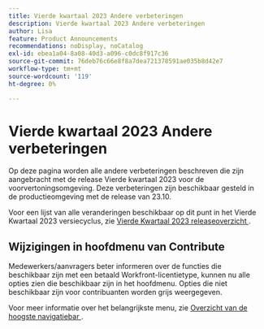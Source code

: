 ```yaml
---
title: Vierde kwartaal 2023 Andere verbeteringen
description: Vierde kwartaal 2023 Andere verbeteringen
author: Lisa
feature: Product Announcements
recommendations: noDisplay, noCatalog
exl-id: ebea1a04-8a08-40d3-a096-c0dc8f917c36
source-git-commit: 76deb76c66e8f8a7dea721378591ae035b8d42e7
workflow-type: tm+mt
source-wordcount: '119'
ht-degree: 0%

---
```


# Vierde kwartaal 2023 Andere verbeteringen

Op deze pagina worden alle andere verbeteringen beschreven die zijn aangebracht met de release Vierde kwartaal 2023 voor de voorvertoningsomgeving. Deze verbeteringen zijn beschikbaar gesteld in de productieomgeving met de release van 23.10.

Voor een lijst van alle veranderingen beschikbaar op dit punt in het Vierde Kwartaal 2023 versiecyclus, zie [ Vierde Kwartaal 2023 releaseoverzicht ](/help/quicksilver/product-announcements/product-releases/23-q4-release-activity/23-q4-release-overview.md).

## Wijzigingen in hoofdmenu van Contribute

Medewerkers/aanvragers beter informeren over de functies die beschikbaar zijn met een betaald Workfront-licentietype, kunnen nu alle opties zien die beschikbaar zijn in het hoofdmenu. Opties die niet beschikbaar zijn voor contribuanten worden grijs weergegeven.

Voor meer informatie over het belangrijkste menu, zie [ Overzicht van de hoogste navigatiebar ](/help/quicksilver/workfront-basics/the-new-workfront-experience/global-navigation-overview.md).
